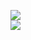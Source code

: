 [![](https://img.shields.io/badge/Made%20With-Github%20Spray-lightgrey.svg?style=for-the-badge&logo=github)](https://github.com/Annihil/github-spray#27557)  
[![](https://i.imgur.com/2DrTn0Z.gif)](https://github.com/Annihil/github-spray)